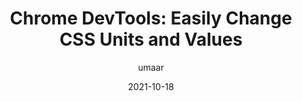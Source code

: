 ---
author: umaar
date: 2021-10-18
tags:
  - css
  - tooling
  - user-agents
target_url: https://umaar.com/dev-tips/246-length-unit-switcher/
title: "Chrome DevTools: Easily Change CSS Units and Values"
---